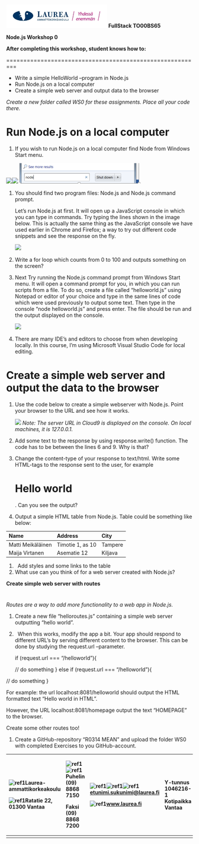 ﻿![](Aspose.Words.4ed4f339-01cb-4b9a-8c5a-a586ddaed06b.001.jpeg)	**FullStack TO00BS65**







**Node.js Workshop 0**

**After completing this workshop, student knows how to:**

=========================================================
- Write a simple HelloWorld –program in Node.js
- Run Node.js on a local computer
- Create a simple web server and output data to the browser


*Create a new folder called WS0 for these assignments. Place all your code there.*


# **Run Node.js on a local computer**

1. If you wish to run Node.js on a local computer find Node from Windows Start menu.

![](Aspose.Words.4ed4f339-01cb-4b9a-8c5a-a586ddaed06b.002.png)![](Aspose.Words.4ed4f339-01cb-4b9a-8c5a-a586ddaed06b.003.png)
![](Aspose.Words.4ed4f339-01cb-4b9a-8c5a-a586ddaed06b.004.png)

1. You should find two program files: Node.js and Node.js command prompt. 

   Let’s run Node.js at first. It will open up a JavaScript console in which you can type in commands. Try typing the lines shown in the image below. This is actually the same thing as the JavaScript console we have used earlier in Chrome and Firefox; a way to try out different code snippets and see the response on the fly.

   ![](Aspose.Words.4ed4f339-01cb-4b9a-8c5a-a586ddaed06b.005.png)  

1. Write a for loop which counts from 0 to 100 and outputs something on the screen?



1. Next Try running the Node.js command prompt from Windows Start menu. It will open a command prompt for you, in which you can run scripts from a file. To do so, create a file called “helloworld.js” using Notepad or editor of your choice and type in the same lines of code which were used previously to output some text. Then type in the console “node helloworld.js” and press enter. The file should be run and the output displayed on the console.


   ![](Aspose.Words.4ed4f339-01cb-4b9a-8c5a-a586ddaed06b.006.png)

1. There are many IDE’s and editors to choose from when developing locally. In this course, I’m using Microsoft Visual Studio Code for local editing. 


# **Create a simple web server and output the data to the browser**

1. Use the code below to create a simple webserver with Node.js. Point your browser to the URL and see how it works.

   ![](Aspose.Words.4ed4f339-01cb-4b9a-8c5a-a586ddaed06b.007.png)
   *Note: The server URL in Cloud9 is displayed on the console. On local machines, it is 127.0.0.1.*

1. Add some text to the response by using response.write() function. The code has to be between the lines 6 and 9. Why is that?

1. Change the content-type of your response to text/html. Write some HTML-tags to the response sent to the user, for example <h1>Hello world</h1>. Can you see the output?



1. Output a simple HTML table from Node.js. Table could be something like below:


|Name|Address|City|
| :- | :- | :- |
|Matti Meikäläinen|Timotie 1, as 10|Tampere|
|Maija Virtanen|Asematie 12|Kiljava|

1. ` `Add styles and some links to the table
1. What use can you think of for a web server created with Node.js?

**Create simple web server with routes**
#
*Routes are a way to add more functionality to a web app in Node.js.*

1. Create a new file “helloroutes.js” containing a simple web server outputting “hello world”.
1. ` `When this works, modify the app a bit. Your app should respond to different URL’s by serving different content to the browser. This can be done by studying the request.url –parameter.

   if (request.url === “/helloworld”){


   // do something
   } 
   else if (request.url === “/helloworld”){

// do something
} 


For example: the url localhost:8081/helloworld should output the HTML formatted text “Hello world in HTML”.

However, the URL localhost:8081/homepage output the text “HOMEPAGE” to the browser.

Create some other routes too!

1. Create a GitHub-repository “R0314 MEAN” and upload the folder WS0 with completed Exercises to you GitHub-account.

|<p>![ref1]Laurea-ammattikorkeakoulu  </p><p>![ref1]Ratatie 22, 01300 Vantaa</p>|<p>![ref1]![ref1]Puhelin (09) 8868 7150</p><p>Faksi (09) 8868 7200</p>|<p>![ref1]![ref1]![ref1]etunimi.sukunimi@laurea.fi      </p><p>![ref1]www.laurea.fi</p>|Y-tunnus             1046216-1<br>Kotipaikka           Vantaa|
| :- | :- | :- | :- |
|||||

[ref1]: Aspose.Words.4ed4f339-01cb-4b9a-8c5a-a586ddaed06b.008.png
